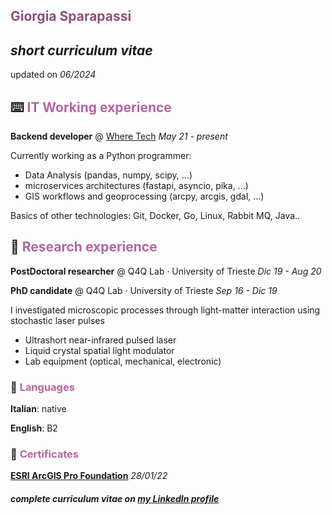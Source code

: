 ## <span style="color:#8c4f7f">Giorgia Sparapassi</span>

## _short curriculum vitae_

updated on _06/2024_

## ⌨️ <span style="color:#b366a2">IT Working experience</span>

**Backend developer** @ [Where Tech](https://wheretech.it/) _May 21 - present_

Currently working as a Python programmer:

- Data Analysis (pandas, numpy, scipy, ...)
- microservices architectures (fastapi, asyncio, pika, ...)
- GIS workflows and geoprocessing (arcpy, arcgis, gdal, ...)

Basics of other technologies: Git, Docker, Go, Linux, Rabbit MQ, Java..


## 🔬 <span style="color:#b366a2">Research experience</span>

**PostDoctoral researcher** @ Q4Q Lab · University of Trieste _Dic 19 - Aug 20_

**PhD candidate** @ Q4Q Lab · University of Trieste _Sep 16 - Dic 19_

I investigated microscopic processes through light-matter interaction using stochastic laser pulses

- Ultrashort near-infrared pulsed laser
- Liquid crystal spatial light modulator
- Lab equipment (optical, mechanical, electronic)


### 💬 <span style="color:#b366a2">Languages</span>

**Italian**: native

**English**: B2


### 📃 <span style="color:#b366a2">Certificates</span>

[**ESRI ArcGIS Pro Foundation**](https://www.credly.com/badges/45c6c71b-e405-4ff3-97c8-a62f0b65b371) _28/01/22_



#### _complete curriculum vitae on [my LinkedIn profile](https://www.linkedin.com/in/giorgia-sparapassi/)_
